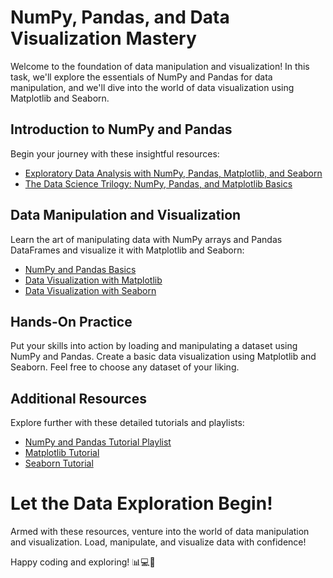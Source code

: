 # NumPy, Pandas, and Data Visualization Mastery

Welcome to the foundation of data manipulation and visualization! In this task, we'll explore the essentials of NumPy and Pandas for data manipulation, and we'll dive into the world of data visualization using Matplotlib and Seaborn.

## Introduction to NumPy and Pandas

Begin your journey with these insightful resources:

- [Exploratory Data Analysis with NumPy, Pandas, Matplotlib, and Seaborn](https://www.freecodecamp.org/news/exploratory-data-analysis-with-numpy-pandas-matplotlib-seaborn/#how-to-analyze-tabular-data-using-python-and-pandas)
- [The Data Science Trilogy: NumPy, Pandas, and Matplotlib Basics](https://towardsdatascience.com/the-data-science-trilogy-numpy-pandas-and-matplotlib-basics-42192b89e26)

## Data Manipulation and Visualization

Learn the art of manipulating data with NumPy arrays and Pandas DataFrames and visualize it with Matplotlib and Seaborn:

- [NumPy and Pandas Basics](https://youtu.be/4c_mwnYdbhQ?si=ffLTeZ2qBbYe_AAI)
- [Data Visualization with Matplotlib](https://youtu.be/OISfc1it7lc?si=dqH7_trcg6VpHYCO)
- [Data Visualization with Seaborn](https://youtu.be/BN0nnnadFl0?si=KSaILd5mCepIPoQV)

## Hands-On Practice

Put your skills into action by loading and manipulating a dataset using NumPy and Pandas. Create a basic data visualization using Matplotlib and Seaborn. Feel free to choose any dataset of your liking.

## Additional Resources

Explore further with these detailed tutorials and playlists:

- [NumPy and Pandas Tutorial Playlist](https://youtube.com/playlist?list=PLeo1K3hjS3uuASpe-1LjfG5f14Bnozjwy&si=z64rx8lXucJB0TaW)
- [Matplotlib Tutorial](https://youtu.be/OZOOLe2imFo?si=kOkC9ZdcUGnJ7VgL)
- [Seaborn Tutorial](https://youtu.be/ooqXQ37XHMM?si=XYYty-KpAugff5W0)

# Let the Data Exploration Begin!

Armed with these resources, venture into the world of data manipulation and visualization. Load, manipulate, and visualize data with confidence!

Happy coding and exploring! 📊💻🚀
